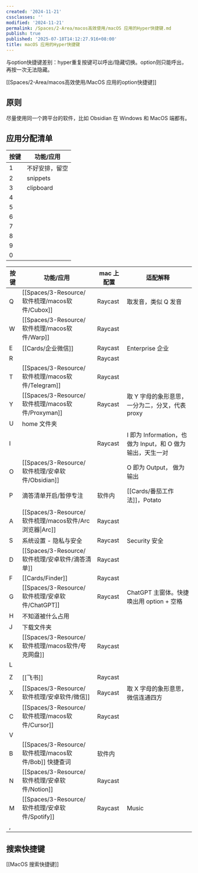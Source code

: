 ```yaml
---
created: '2024-11-21'
cssclasses: ''
modified: '2024-11-21'
permalink: /Spaces/2-Area/macos高效使用/macOS 应用的Hyper快捷键.md
publish: true
published: '2025-07-18T14:12:27.916+08:00'
title: macOS 应用的Hyper快捷键
---
```

与option快捷键差别：hyper重复按键可以呼出/隐藏切换。option则只能呼出，再按一次无法隐藏。

[[Spaces/2-Area/macos高效使用/MacOS 应用的option快捷键]]

## 原则

尽量使用同一个跨平台的软件，比如 Obsidian 在 Windows 和 MacOS 端都有。

## 应用分配清单

| 按键  | 功能/应用     |
| --- | --------- |
| 1   | 不好安排，留空   |
| 2   | snippets  |
| 3   | clipboard |
| 4   |           |
| 5   |           |
| 6   |           |
| 7   |           |
| 8   |           |
| 9   |           |
| 0   |           |

| 按键  | 功能/应用           | mac 上配置 | 适配解释                                     |
| --- | --------------- | ------- | ---------------------------------------- |
| Q   | [[Spaces/3-Resource/软件梳理/macos软件/Cubox]]       | Raycast | 取发音，类似 Q 发音                              |
| W   | [[Spaces/3-Resource/软件梳理/macos软件/Warp]]        | Raycast |                                          |
| E   | [[Cards/企业微信]]        | Raycast | Enterprise 企业                            |
| R   |                 | Raycast |                                          |
| T   | [[Spaces/3-Resource/软件梳理/macos软件/Telegram]]    | Raycast |                                          |
| Y   | [[Spaces/3-Resource/软件梳理/macos软件/Proxyman]]    | Raycast | 取 Y 字母的象形意思，一分为二，分叉，代表 proxy             |
| U   | home 文件夹        |         |                                          |
| I   |       | Raycast | I 即为 Information，也做为 Input，和 O 做为输出，天生一对 |
| O   | [[Spaces/3-Resource/软件梳理/安卓软件/Obsidian]]    |         | O 即为 Output， 做为输出                        |
| P   | 滴答清单开启/暂停专注     | 软件内     | [[Cards/番茄工作法]]，Potato                         |
|     |                 |         |                                          |
| A   | [[Spaces/3-Resource/软件梳理/macos软件/Arc浏览器\|Arc]] | Raycast |                                          |
| S   | 系统设置 - 隐私与安全    | Raycast | Security 安全                              |
| D   | [[Spaces/3-Resource/软件梳理/安卓软件/滴答清单]]        | Raycast |                                          |
| F   | [[Cards/Finder]]      | Raycast |                                          |
| G   | [[Spaces/3-Resource/软件梳理/安卓软件/ChatGPT]]     | Raycast | ChatGPT 主窗体。快捷唤出用 option + 空格            |
| H   | 不知道被什么占用        |         |                                          |
| J   | 下载文件夹           |         |                                          |
| K   | [[Spaces/3-Resource/软件梳理/macos软件/夸克网盘]]        | Raycast |                                          |
| L   |                 |         |                                          |
|     |                 |         |                                          |
| Z   | [[飞书]]          | Raycast |                                          |
| X   | [[Spaces/3-Resource/软件梳理/安卓软件/微信]]          | Raycast | 取 X 字母的象形意思， 微信连通四方                      |
| C   | [[Spaces/3-Resource/软件梳理/macos软件/Cursor]]      | Raycast |                                          |
| V   |                 |         |                                          |
| B   | [[Spaces/3-Resource/软件梳理/macos软件/Bob]] 快捷查词    | 软件内     |                                          |
| N   | [[Spaces/3-Resource/软件梳理/安卓软件/Notion]]      | Raycast |                                          |
| M   | [[Spaces/3-Resource/软件梳理/安卓软件/Spotify]]     | Raycast | Music                                    |
| ,   |                 |         |                                          |

## 搜索快捷键

[[MacOS 搜索快捷键]]